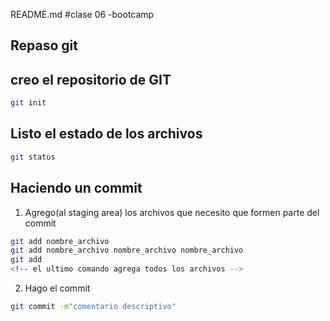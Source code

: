 README.md
#clase 06 -bootcamp

## Repaso git

## creo el repositorio de GIT

```sh
git init
```

## Listo el estado de los archivos

```sh
git status
```

## Haciendo un commit

1. Agrego(al staging area) los archivos que necesito que formen parte del commit

```sh
git add nombre_archivo
git add nombre_archivo nombre_archivo nombre_archivo
git add 
<!-- el ultimo comando agrega todos los archivos -->
```

2. Hago el commit

```sh
git commit -m"comentario descriptivo"
```




